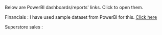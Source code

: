 Below are PowerBI dashboards/reports' links. Click to open them.

Financials : I have used sample dataset from PowerBI for this. <a href="https://app.powerbi.com/links/HVVpsrO2ky?ctid=dcbe1095-e5e6-43aa-91c3-7a9b71c5a99c&pbi_source=linkShare&bookmarkGuid=d3a210c5-3737-4a01-8d67-67d69d47034d" target="_blank">Click here</a>

Superstore sales : 
